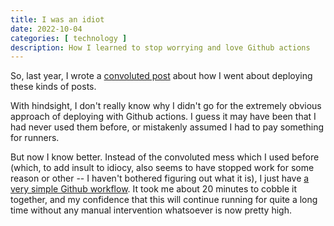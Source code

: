 ```yaml
---
title: I was an idiot
date: 2022-10-04
categories: [ technology ]
description: How I learned to stop worrying and love Github actions
---
```


So, last year, I wrote a [convoluted post](../hugo) about how I went about deploying these kinds
of posts. 

With hindsight, I don't really know why I didn't go for the extremely obvious approach of
deploying with Github actions. I guess it may have been that I had never used them before,
or mistakenly assumed I had to pay something for runners.

But now I know better. Instead of the convoluted mess which I used before (which, to add insult to
idiocy, also seems to have stopped work for some reason or other -- I haven't bothered figuring out
what it is), I just have [a very simple Github
workflow](https://github.com/vnord/vnordnet/blob/master/.github/workflows/publish.yml). It took me 
about 20 minutes to cobble it together, and my confidence that this will continue running for quite
a long time without any manual intervention whatsoever is now pretty high.

